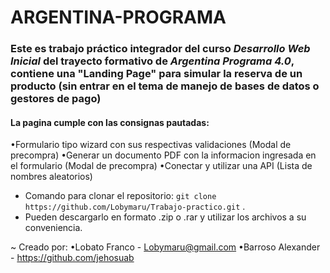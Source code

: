 # ARGENTINA-PROGRAMA

### Este es trabajo práctico integrador del curso *Desarrollo Web Inicial* del trayecto formativo de *Argentina Programa 4.0*, contiene una "Landing Page" para simular la reserva de un producto (sin entrar en el tema de manejo de bases de datos o gestores de pago)

#### La pagina cumple con las consignas pautadas:
  •Formulario tipo wizard con sus respectivas validaciones (Modal de precompra)
  •Generar un documento PDF con la informacion ingresada en el formulario (Modal de precompra)
  •Conectar y utilizar una API (Lista de nombres aleatorios)

* Comando para clonar el repositorio: `git clone https://github.com/Lobymaru/Trabajo-practico.git` .
* Pueden descargarlo en formato .zip o .rar y utilizar los archivos a su conveniencia.



~ Creado por:
  •Lobato Franco - Lobymaru@gmail.com 
  •Barroso Alexander - https://github.com/jehosuab
